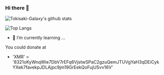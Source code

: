 ### Hi there 👋
![Tokisaki-Galaxy's github stats](https://github-readme-stats.vercel.app/api?username=tokisaki-galaxy&bg_color=30,e96443,904e95&title_color=fff&show_icons=true&theme=radical&count_private=true)

![Top Langs](https://github-readme-stats.vercel.app/api/top-langs/?username=tokisaki-galaxy&layout=compact&hide=html,javascript,CSS,VBScript)

- 🌱 I’m currently learning ...

You could donate at
 - 'XMR' = '8321oKyWnqWie7DbV7rEFq6VjstwSPaC2gzuQemJTUVgYaH3qDEiCykYXek7favekpJDLAjpc9jm19GrEekQoFujUSvv16V'
<!--![Tokisaki-Galaxy's Top Langs](https://github-readme-stats.vercel.app/api/top-langs/?username=tokisaki-galaxy&layout=compact&theme=radical)-->
<!--
**Tokisaki-Galaxy/Tokisaki-Galaxy** is a ✨ _special_ ✨ repository because its `README.md` (this file) appears on your GitHub profile.

Here are some ideas to get you started:

- 🔭 I’m currently working on ...
- 🌱 I’m currently learning ...
- 👯 I’m looking to collaborate on ...
- 🤔 I’m looking for help with ...
- 💬 Ask me about ...
- 📫 How to reach me: ...
- 😄 Pronouns: ...
- ⚡ Fun fact: ...
-->
